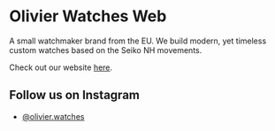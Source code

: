 
# Olivier Watches Web

A small watchmaker brand from the EU. We build modern, yet timeless custom watches based on the Seiko NH movements.

Check out our website [here](https://olivier-watches.com).

## Follow us on Instagram

- [@olivier.watches](https://instagram.com/olivier.watches)

